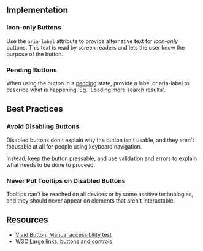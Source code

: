## Implementation

### Icon-only Buttons

Use the `aria-label` attribute to provide alternative text for _icon-only_ buttons. This text is read by screen readers and lets the user know the purpose of the button.

### Pending Buttons

When using the button in a [pending](/components/button/#pending) state, provide a label or aria-label to describe what is happening. Eg. 'Loading more search results'.

## Best Practices

### Avoid Disabling Buttons

Disabled buttons don't explain why the button isn't usable, and they aren't focusable at all for people using keyboard navigation.

Instead, keep the button pressable, and use validation and errors to explain what needs to be done to proceed.

### Never Put Tooltips on Disabled Buttons

Tooltips can't be reached on all devices or by some assitive technologies, and they should never appear on elements that aren't interactable.

## Resources

- [Vivid Button: Manual accessibility test](https://docs.google.com/spreadsheets/d/1ndRrFCSNSNEOrBgTxmjUjU5URP5DGRdPzRqRJ2Q9Rew/edit?gid=1175911860#gid=1175911860)
- [W3C Large links, buttons and controls](https://www.w3.org/WAI/perspective-videos/controls/)
